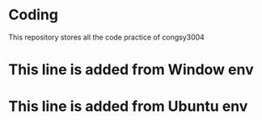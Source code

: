 # Coding
This repository stores all the code practice of congsy3004
# This line is added from Window env
# This line is added from Ubuntu env